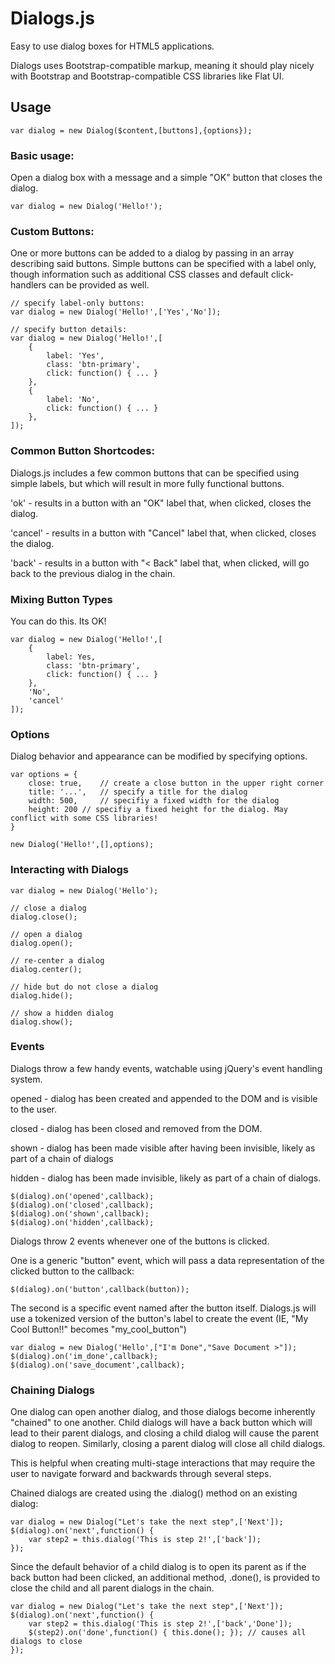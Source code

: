 # Dialogs.js

Easy to use dialog boxes for HTML5 applications.

Dialogs uses Bootstrap-compatible markup, meaning it should play nicely with Bootstrap and Bootstrap-compatible CSS libraries like Flat UI.

## Usage
 
```
var dialog = new Dialog($content,[buttons],{options});
```
 
### Basic usage:
Open a dialog box with a message and a simple "OK" button that closes the dialog.

```
var dialog = new Dialog('Hello!');
```

### Custom Buttons:

One or more buttons can be added to a dialog by passing in an array describing said buttons.
Simple buttons can be specified with a label only, though information such as additional CSS classes and default click-handlers can be provided as well.


```
// specify label-only buttons:
var dialog = new Dialog('Hello!',['Yes','No']);

// specify button details:
var dialog = new Dialog('Hello!',[
	{
		label: 'Yes',
		class: 'btn-primary',
		click: function() { ... }
	},
	{
		label: 'No',
		click: function() { ... }
	},
]);
```

### Common Button Shortcodes:

Dialogs.js includes a few common buttons that can be specified using simple labels, but which will result in more fully functional buttons.

'ok' - results in a button with an "OK" label that, when clicked, closes the dialog.

'cancel' - results in a button with "Cancel" label that, when clicked, closes the dialog.

'back' - results in a button with "< Back" label that, when clicked, will go back to the previous dialog in the chain.

### Mixing Button Types

You can do this. Its OK!

```
var dialog = new Dialog('Hello!',[
	{
		label: Yes,
		class: 'btn-primary',
		click: function() { ... }
	},
	'No',
	'cancel'
]);
```

### Options

Dialog behavior and appearance can be modified by specifying options.

```
var options = {
	close: true,	// create a close button in the upper right corner
	title: '...',	// specify a title for the dialog
	width: 500,		// specifiy a fixed width for the dialog
	height: 200	// specifiy a fixed height for the dialog. May conflict with some CSS libraries!
}

new Dialog('Hello!',[],options);

```


### Interacting with Dialogs

```
var dialog = new Dialog('Hello');

// close a dialog
dialog.close();

// open a dialog
dialog.open();

// re-center a dialog
dialog.center();

// hide but do not close a dialog
dialog.hide();

// show a hidden dialog
dialog.show();
```


### Events

Dialogs throw a few handy events, watchable using jQuery's event handling system.

opened - dialog has been created and appended to the DOM and is visible to the user.

closed - dialog has been closed and removed from the DOM.

shown - dialog has been made visible after having been invisible, likely as part of a chain of dialogs

hidden - dialog has been made invisible, likely as part of a chain of dialogs.

```
$(dialog).on('opened',callback);
$(dialog).on('closed',callback);
$(dialog).on('shown',callback);
$(dialog).on('hidden',callback);
```

Dialogs throw 2 events whenever one of the buttons is clicked.

One is a generic "button" event, which will pass a data representation of the clicked button to the callback:
```
$(dialog).on('button',callback(button));
```

The second is a specific event named after the button itself. Dialogs.js will use a tokenized version of the button's label to create the event (IE, "My Cool Button!!" becomes "my_cool_button")

```
var dialog = new Dialog('Hello',["I'm Done","Save Document >"]);
$(dialog).on('im_done',callback);
$(dialog).on('save_document',callback);
```

### Chaining Dialogs

One dialog can open another dialog, and those dialogs become inherently "chained" to one another. Child dialogs will have a back button which will lead to their parent dialogs, and closing a child dialog will cause the parent dialog to reopen. Similarly, closing a parent dialog will close all child dialogs.

This is helpful when creating multi-stage interactions that may require the user to navigate forward and backwards through several steps.

Chained dialogs are created using the .dialog() method on an existing dialog:

```
var dialog = new Dialog("Let's take the next step",['Next']);
$(dialog).on('next',function() {
	var step2 = this.dialog('This is step 2!',['back']);
});
```

Since the default behavior of a child dialog is to open its parent as if the back button had been clicked, an additional method, .done(), is provided to close the child and all parent dialogs in the chain.
```
var dialog = new Dialog("Let's take the next step",['Next']);
$(dialog).on('next',function() {
	var step2 = this.dialog('This is step 2!',['back','Done']);
	$(step2).on('done',function() { this.done(); }); // causes all dialogs to close
});
```